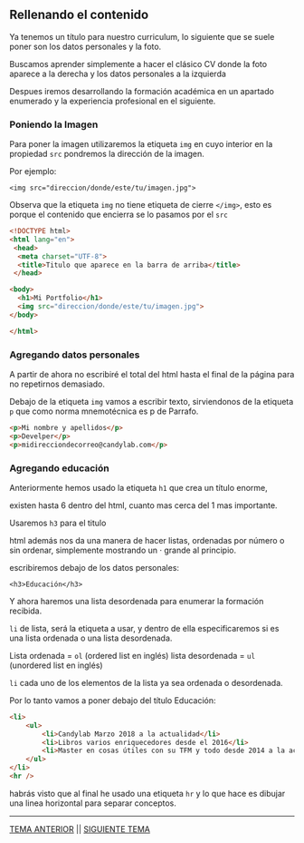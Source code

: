  ## Rellenando el contenido
 
 Ya tenemos un título para nuestro curriculum, lo siguiente que se suele poner son los datos personales y la foto.
 
 Buscamos aprender simplemente a hacer el clásico CV donde la foto aparece a la derecha y los datos personales a la izquierda
 
 Despues iremos desarrollando la formación académica en un apartado enumerado y la experiencia profesional en el siguiente.
 
 ### Poniendo la Imagen
 
 Para poner la imagen utilizaremos la etiqueta `img` en cuyo interior en la propiedad `src` pondremos la dirección de la imagen.
 
 Por ejemplo:
 
 `<img src="direccion/donde/este/tu/imagen.jpg">`
 
 Observa que la etiqueta `img` no tiene etiqueta de cierre `</img>`, esto es porque el contenido que encierra se lo pasamos por el `src`
 
 ```html
<!DOCTYPE html>
<html lang="en">
  <head>
   <meta charset="UTF-8">
   <title>Titulo que aparece en la barra de arriba</title>
  </head>

 <body>
   <h1>Mi Portfolio</h1>
   <img src="direccion/donde/este/tu/imagen.jpg">
 </body>

</html>
```

### Agregando datos personales

A partir de ahora no escribiré el total del html hasta el final de la página para no repetirnos demasiado.

Debajo de la etiqueta `img` vamos a escribir texto, sirviendonos de la etiqueta `p` que como norma mnemotécnica es p de Parrafo.

```html
<p>Mi nombre y apellidos</p>
<p>Develper</p>
<p>midirecciondecorreo@candylab.com</p>
```

### Agregando educación

Anteriormente hemos usado la etiqueta `h1` que crea un título enorme,

existen hasta 6 dentro del html, cuanto mas cerca del 1 mas importante.

Usaremos `h3` para el titulo

html además nos da una manera de hacer listas, ordenadas por número o sin ordenar, simplemente mostrando un · grande al principio.

escribiremos debajo de los datos personales:

`<h3>Educación</h3>`

Y ahora haremos una lista desordenada para enumerar la formación recibida.

`li` de lista, será la etiqueta a usar, y dentro de ella especificaremos si es una lista ordenada o una lista desordenada.

Lista ordenada = `ol` (ordered list en inglés)
lista desordenada = `ul` (unordered list en inglés)

`li` cada uno de los elementos de la lista ya sea ordenada o desordenada.

Por lo tanto vamos a poner debajo del título Educación:

```html
<li>
    <ul>
        <li>Candylab Marzo 2018 a la actualidad</li>
        <li>Libros varios enriquecedores desde el 2016</li>
        <li>Master en cosas útiles con su TFM y todo desde 2014 a la actualidad</li>
    </ul>
</li>
<hr />

```

habrás visto que al final he usado una etiqueta `hr` y lo que hace es dibujar una linea horizontal para separar conceptos.

<hr />

[TEMA ANTERIOR](./primeraslineas.md) || [SIGUIENTE TEMA](./.md)